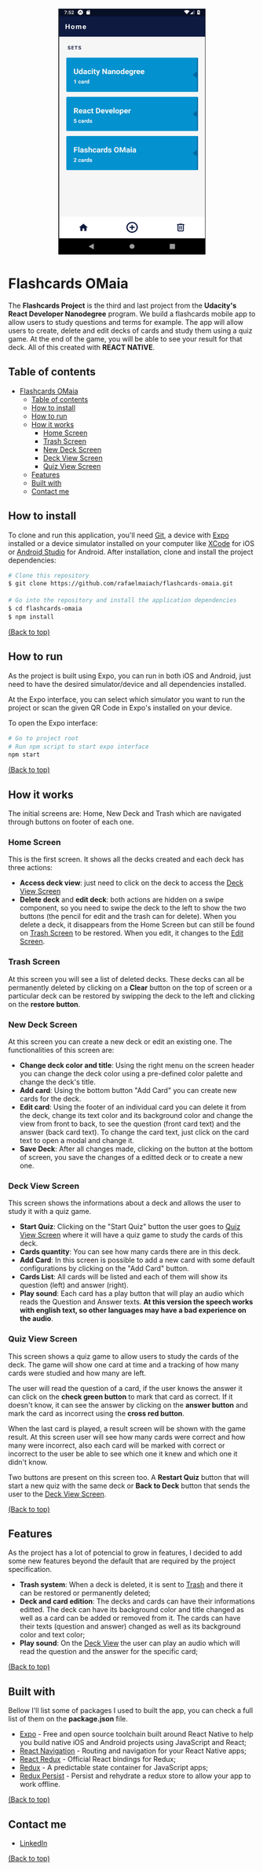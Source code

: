 <p align="center">
  <img width="300" height="500" src="https://raw.githubusercontent.com/rafaelmaiach/flashcards-omaia/master/readme-images/flashcards-omaia.png">
</p>

# Flashcards OMaia
The **Flashcards Project** is the third and last project from the **Udacity's React Developer Nanodegree** program. We build a flashcards mobile app to allow users to study questions and terms for example. The app will allow users to create, delete and edit decks of cards and study them using a quiz game. At the end of the game, you will be able to see your result for that deck. All of this created with **REACT NATIVE**.

## Table of contents
- [Flashcards OMaia](#flashcards-omaia)
  - [Table of contents](#table-of-contents)
  - [How to install](#how-to-install)
  - [How to run](#how-to-run)
  - [How it works](#how-it-works)
    - [Home Screen](#home-screen)
    - [Trash Screen](#trash-screen)
    - [New Deck Screen](#new-deck-screen)
    - [Deck View Screen](#deck-view-screen)
    - [Quiz View Screen](#quiz-view-screen)
  - [Features](#features)
  - [Built with](#built-with)
  - [Contact me](#contact-me)
 

## How to install
To clone and run this application, you'll need [Git](https://git-scm.com/), a device with [Expo](https://expo.io/) installed or a device simulator installed on your computer like [XCode](https://developer.apple.com/xcode/) for iOS or [Android Studio](https://developer.android.com/studio/) for Android. After installation, clone and install the project dependencies:

```bash
# Clone this repository
$ git clone https://github.com/rafaelmaiach/flashcards-omaia.git

# Go into the repository and install the application dependencies
$ cd flashcards-omaia
$ npm install
```
[(Back to top)](#table-of-contents)

## How to run
As the project is built using Expo, you can run in both iOS and Android, just need to have the desired simulator/device and all dependencies installed. 

At the Expo interface, you can select which simulator you want to run the project or scan the given QR Code in Expo's installed on your device. 

To open the Expo interface:

```bash
# Go to project root
# Run npm script to start expo interface
npm start
```

[(Back to top)](#table-of-contents)

## How it works
The initial screens are: Home, New Deck and Trash which are navigated through buttons on footer of each one.

### Home Screen
This is the first screen. It shows all the decks created and each deck has three actions:
- **Access deck view**: just need to click on the deck to access the [Deck View Screen](#deck-view-screen)
- **Delete deck** and **edit deck**: both actions are hidden on a swipe component, so you need to swipe the deck to the left to show the two buttons (the pencil for edit and the trash can for delete). When you delete a deck, it disappears from the Home Screen but can still be found on [Trash Screen](#trash-screen) to be restored. When you edit, it changes to the [Edit Screen](#new-deck-screen).

### Trash Screen
At this screen you will see a list of deleted decks. These decks can all be permanently deleted by clicking on a **Clear** button on the top of screen or a particular deck can be restored by swipping the deck to the left and clicking on the **restore button**.

### New Deck Screen
At this screen you can create a new deck or edit an existing one. The functionalities of this screen are:
- **Change deck color and title**: Using the right menu on the screen header you can change the deck color using a pre-defined color palette and change the deck's title.
- **Add card**: Using the bottom button "Add Card" you can create new cards for the deck.
- **Edit card**: Using the footer of an individual card you can delete it from the deck, change its text color and its background color and change the view from front to back, to see the question (front card text) and the answer (back card text). To change the card text, just click on the card text to open a modal and change it.
- **Save Deck**: After all changes made, clicking on the button at the bottom of screen, you save the changes of a editted deck or to create a new one.

### Deck View Screen
This screen shows the informations about a deck and allows the user to study it with a quiz game.
- **Start Quiz**: Clicking on the "Start Quiz" button the user goes to [Quiz View Screen](#quiz-view-screen) where it will have a quiz game to study the cards of this deck.
- **Cards quantity**: You can see how many cards there are in this deck.
- **Add Card**: In this screen is possible to add a new card with some default configurations by clicking on the "Add Card" button.
- **Cards List**: All cards will be listed and each of them will show its question (left) and answer (right).
- **Play sound**: Each card has a play button that will play an audio which reads the Question and Answer texts. **At this version the speech works with english text, so other languages may have a bad experience on the audio**.

### Quiz View Screen
This screen shows a quiz game to allow users to study the cards of the deck. The game will show one card at time and a tracking of how many cards were studied and how many are left. 

The user will read the question of a card, if the user knows the answer it can click on the **check green button** to mark that card as correct. If it doesn't know, it can see the answer by clicking on the **answer button** and mark the card as incorrect using the **cross red button**.

When the last card is played, a result screen will be shown with the game result. At this screen user will see how many cards were correct and how many were incorrect, also each card will be marked with correct or incorrect to the user be able to see which one it knew and which one it didn't know.

Two buttons are present on this screen too. A **Restart Quiz** button that will start a new quiz with the same deck or **Back to Deck** button that sends the user to the [Deck View Screen](#deck-view-screen).

[(Back to top)](#table-of-contents)

## Features
As the project has a lot of potencial to grow in features, I decided to add some new features beyond the default that are required by the project specification.
- **Trash system**: When a deck is deleted, it is sent to  [Trash](#trash-screen) and there it can be restored or permanently deleted;
- **Deck and card edition**: The decks and cards can have their informations editted. The deck can have its background color and title changed as well as a card can be added or removed from it. The cards can have their texts (question and answer) changed as well as its background color and text color;
- **Play sound**: On the [Deck View](#deck-view-screen) the user can play an audio which will read the question and the answer for the specific card;

[(Back to top)](#table-of-contents)

## Built with
Bellow I'll list some of packages I used to built the app, you can check a full list of them on the **package.json** file.
- [Expo](https://expo.io/) - Free and open source toolchain built around React Native to help you build native iOS and Android projects using JavaScript and React;
- [React Navigation](https://reactnavigation.org/) - Routing and navigation for your React Native apps;
- [React Redux](https://github.com/reduxjs/react-redux) - Official React bindings for Redux;
- [Redux](https://redux.js.org/) - A predictable state container for JavaScript apps;
- [Redux Persist](https://github.com/rt2zz/redux-persist) - Persist and rehydrate a redux store to allow your app to work offline.

[(Back to top)](#table-of-contents)

## Contact me
- [LinkedIn](https://www.linkedin.com/in/rafaelmaiach)

[(Back to top)](#table-of-contents)

